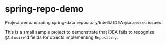 # spring-repo-demo
Project demonstrating spring-data repository/IntelliJ IDEA `@Autowired` issues

This is a small sample project to demonstrate that IDEA fails to recognize `@Autowire`'d fields for objects implementing `Repository`.

